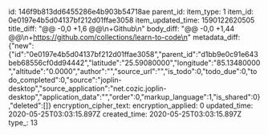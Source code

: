 id: 146f9b813dd6455286e4b903b54718ae
parent_id: 
item_type: 1
item_id: 0e0197e4b5d04137bf212d01ffae3058
item_updated_time: 1590122620505
title_diff: "@@ -0,0 +1,6 @@\n+Github\n"
body_diff: "@@ -0,0 +1,44 @@\n+https://github.com/collections/learn-to-code\n"
metadata_diff: {"new":{"id":"0e0197e4b5d04137bf212d01ffae3058","parent_id":"d1bb9e0c91e643beb68556cf0dd94442","latitude":"25.59080000","longitude":"85.13480000","altitude":"0.0000","author":"","source_url":"","is_todo":0,"todo_due":0,"todo_completed":0,"source":"joplin-desktop","source_application":"net.cozic.joplin-desktop","application_data":"","order":0,"markup_language":1,"is_shared":0},"deleted":[]}
encryption_cipher_text: 
encryption_applied: 0
updated_time: 2020-05-25T03:03:15.897Z
created_time: 2020-05-25T03:03:15.897Z
type_: 13